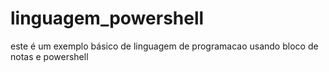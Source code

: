 # linguagem_powershell
este é um exemplo básico de linguagem de programacao usando bloco de notas e powershell
